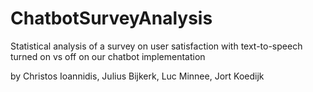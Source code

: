 # ChatbotSurveyAnalysis
Statistical analysis of a survey on user satisfaction with text-to-speech turned on vs off on our chatbot implementation 

by Christos Ioannidis, Julius Bijkerk, Luc Minnee, Jort Koedijk 
